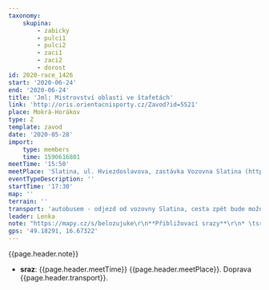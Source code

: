 ```yaml
---
taxonomy:
    skupina:
        - zabicky
        - pulci1
        - pulci2
        - zaci1
        - zaci2
        - dorost
id: 2020-race_1426
start: '2020-06-24'
end: '2020-06-24'
title: 'Jml: Mistrovství oblasti ve štafetách'
link: 'http://oris.orientacnisporty.cz/Zavod?id=5521'
place: Mokrá-Horákov
type: Z
template: zavod
date: '2020-05-28'
import:
    type: members
    time: 1590616801
meetTime: '15:50'
meetPlace: 'Slatina, ul. Hviezdoslavova, zastávka Vozovna Slatina (https://mapy.cz/s/belozujuke)'
eventTypeDescription: ''
startTime: '17:30'
map: ''
terrain: ''
transport: 'autobusem - odjezd od vozovny Slatina, cesta zpět bude možnost dopravy až k Bohémě.'
leader: Lenka
note: "https://mapy.cz/s/belozujuke\r\n**Přibližovací srazy**\r\n* \tsraz **Skácelova** 15:05 (odjezd 15:07\tTramvaj 12 - Masná 15:28, 15:30\tTrolejbus 33 - Vozovna Slatina 15:39)\r\n* \tsraz Halasovo náměstí 15:00 (odjezd 15:02 Tramvaj 9 - Hlavní nádraží 15:19, přesun, 15:23 Trolejbus 33 - Vozovna Slatina 15:35)"
gps: '49.18291, 16.67322'
---
```

{{page.header.note}}
* **sraz**: {{page.header.meetTime}} {{page.header.meetPlace}}. Doprava {{page.header.transport}}.
